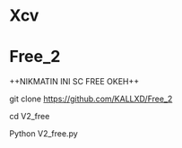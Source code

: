# Xcv

# Free_2
++NIKMATIN INI SC FREE OKEH++

git clone https://github.com/KALLXD/Free_2

cd V2_free

Python V2_free.py
